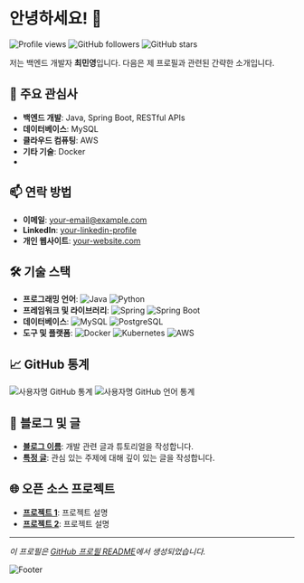 # 안녕하세요! 👋

![Profile views](https://komarev.com/ghpvc/?username=mmingoo&color=blueviolet)
![GitHub followers](https://img.shields.io/github/followers/mmingoo?label=Followers)
![GitHub stars](https://img.shields.io/github/stars/mmingoo?label=Stars)

저는 백엔드 개발자 **최민영**입니다. 다음은 제 프로필과 관련된 간략한 소개입니다.

## 🌟 주요 관심사

- **백엔드 개발**: Java, Spring Boot, RESTful APIs
- **데이터베이스**: MySQL
- **클라우드 컴퓨팅**: AWS
- **기타 기술**: Docker
- 
## 📫 연락 방법

- **이메일**: [your-email@example.com](mailto:aldrn0323@naver.com)
- **LinkedIn**: [your-linkedin-profile](https://www.linkedin.com/in/your-profile)
- **개인 웹사이트**: [your-website.com](https://aibigdata-study.tistory.com/)

## 🛠 기술 스택

- **프로그래밍 언어**: ![Java](https://img.shields.io/badge/Java-%23ED8B00.svg?style=flat-square&logo=java&logoColor=white) ![Python](https://img.shields.io/badge/Python-3670A0?style=flat-square&logo=python&logoColor=ffdd54)
- **프레임워크 및 라이브러리**: ![Spring](https://img.shields.io/badge/Spring-%236DB33F.svg?style=flat-square&logo=spring&logoColor=white) ![Spring Boot](https://img.shields.io/badge/Spring%20Boot-%23007ACC.svg?style=flat-square&logo=springboot&logoColor=white)
- **데이터베이스**: ![MySQL](https://img.shields.io/badge/MySQL-%2300f.svg?style=flat-square&logo=mysql&logoColor=white) ![PostgreSQL](https://img.shields.io/badge/PostgreSQL-%23316192.svg?style=flat-square&logo=postgresql&logoColor=white)
- **도구 및 플랫폼**: ![Docker](https://img.shields.io/badge/Docker-%230db7ed.svg?style=flat-square&logo=docker&logoColor=white) ![Kubernetes](https://img.shields.io/badge/Kubernetes-%23326ce5.svg?style=flat-square&logo=kubernetes&logoColor=white) ![AWS](https://img.shields.io/badge/AWS-%23FF9900.svg?style=flat-square&logo=amazon-aws&logoColor=white)

## 📈 GitHub 통계

![사용자명 GitHub 통계](https://github-readme-stats.vercel.app/api?username=사용자명&show_icons=true&theme=radical)
![사용자명 GitHub 언어 통계](https://github-readme-stats.vercel.app/api/top-langs/?username=사용자명&layout=compact&theme=radical)

## 📝 블로그 및 글

- **[블로그 이름](https://your-blog.com)**: 개발 관련 글과 튜토리얼을 작성합니다.
- **[특정 글](https://your-blog.com/specific-post)**: 관심 있는 주제에 대해 깊이 있는 글을 작성합니다.

## 🌐 오픈 소스 프로젝트

- **[프로젝트 1](https://github.com/사용자명/프로젝트1)**: 프로젝트 설명
- **[프로젝트 2](https://github.com/사용자명/프로젝트2)**: 프로젝트 설명

---

_이 프로필은 [GitHub 프로필 README](https://github.com/사용자명)에서 생성되었습니다._

![Footer](https://img.shields.io/badge/%F0%9F%9A%80-Happy%20Coding-blue)
